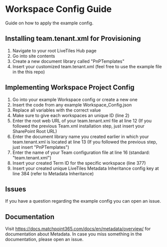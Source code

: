 # Workspace Config Guide
Guide on how to apply the example config.

## Installing team.tenant.xml for Provisioning
1. Navigate to your root LiveTiles Hub page
2. Go into site contents
3. Create a new document library called "PnPTemplates"
4. Insert your customized team.tenant.xml (feel free to use the example file in the this repo)

## Implementing Workspace Project Config
1. Go into your example Workspace config or create a new one
2. Insert the code from any example Workspace_Config.json
3. Replace all variables with the correct value
4. Make sure to give each workspaces an unique ID (line 2)
5. Enter the root web URL of your team.tenant.xml file at line 12 (If you followed the previous Team.xml installation step, just insert your SharePoint Root URL)
6. Enter the document library name you created earlier in which your team.tenant.xml is located at line 13 (If you followed the previous step, just insert "PnPTemplates")
7. Enter the name of your Team configuration file at line 16 (standard: "team.tenant.xml")
8. Insert your created Term ID for the specific workspace (line 377)
9. Insert your created unique LiveTiles Metadata Inheritance config key at line 384 (refer to Metadata Inheritance)

## Issues
If you have a question regarding the example config you can open an issue.

## Documentation
Visit https://docs.matchpoint365.com/docs/en/metadata/overview/ for documentation about Metadata.
In case you miss something in the documentation, please open an issue.